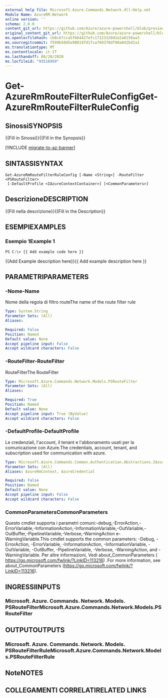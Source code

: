 ```yaml
---
external help file: Microsoft.Azure.Commands.Network.dll-Help.xml
Module Name: AzureRM.Network
online version: ''
schema: 2.0.0
content_git_url: https://github.com/Azure/azure-powershell/blob/preview/src/ResourceManager/Network/Commands.Network/help/Get-AzureRmRouteFilterRuleConfig.md
original_content_git_url: https://github.com/Azure/azure-powershell/blob/preview/src/ResourceManager/Network/Commands.Network/help/Get-AzureRmRouteFilterRuleConfig.md
ms.openlocfilehash: cb8c6fcca5fb64427efc17123320d1e2a8156aa3
ms.sourcegitcommit: f599b50d5e980197d1fca769378df90a842b42a1
ms.translationtype: MT
ms.contentlocale: it-IT
ms.lasthandoff: 08/20/2020
ms.locfileid: "93516959"
---
```

# <span data-ttu-id="05c91-101">Get-AzureRmRouteFilterRuleConfig</span><span class="sxs-lookup"><span data-stu-id="05c91-101">Get-AzureRmRouteFilterRuleConfig</span></span>

## <span data-ttu-id="05c91-102">Sinossi</span><span class="sxs-lookup"><span data-stu-id="05c91-102">SYNOPSIS</span></span>
<span data-ttu-id="05c91-103">{{Fill in Sinossi}}</span><span class="sxs-lookup"><span data-stu-id="05c91-103">{{Fill in the Synopsis}}</span></span>

[!INCLUDE [migrate-to-az-banner](../../includes/migrate-to-az-banner.md)]

## <span data-ttu-id="05c91-104">SINTASSI</span><span class="sxs-lookup"><span data-stu-id="05c91-104">SYNTAX</span></span>

```
Get-AzureRmRouteFilterRuleConfig [-Name <String>] -RouteFilter <PSRouteFilter>
 [-DefaultProfile <IAzureContextContainer>] [<CommonParameters>]
```

## <span data-ttu-id="05c91-105">Descrizione</span><span class="sxs-lookup"><span data-stu-id="05c91-105">DESCRIPTION</span></span>
<span data-ttu-id="05c91-106">{{Fill nella descrizione}}</span><span class="sxs-lookup"><span data-stu-id="05c91-106">{{Fill in the Description}}</span></span>

## <span data-ttu-id="05c91-107">ESEMPI</span><span class="sxs-lookup"><span data-stu-id="05c91-107">EXAMPLES</span></span>

### <span data-ttu-id="05c91-108">Esempio 1</span><span class="sxs-lookup"><span data-stu-id="05c91-108">Example 1</span></span>
```
PS C:\> {{ Add example code here }}
```

<span data-ttu-id="05c91-109">{{Add Example description here}}</span><span class="sxs-lookup"><span data-stu-id="05c91-109">{{ Add example description here }}</span></span>

## <span data-ttu-id="05c91-110">PARAMETRI</span><span class="sxs-lookup"><span data-stu-id="05c91-110">PARAMETERS</span></span>

### <span data-ttu-id="05c91-111">-Nome</span><span class="sxs-lookup"><span data-stu-id="05c91-111">-Name</span></span>
<span data-ttu-id="05c91-112">Nome della regola di filtro route</span><span class="sxs-lookup"><span data-stu-id="05c91-112">The name of the route filter rule</span></span>

```yaml
Type: System.String
Parameter Sets: (All)
Aliases: 

Required: False
Position: Named
Default value: None
Accept pipeline input: False
Accept wildcard characters: False
```

### <span data-ttu-id="05c91-113">-RouteFilter</span><span class="sxs-lookup"><span data-stu-id="05c91-113">-RouteFilter</span></span>
<span data-ttu-id="05c91-114">RouteFilter</span><span class="sxs-lookup"><span data-stu-id="05c91-114">The RouteFilter</span></span>

```yaml
Type: Microsoft.Azure.Commands.Network.Models.PSRouteFilter
Parameter Sets: (All)
Aliases: 

Required: True
Position: Named
Default value: None
Accept pipeline input: True (ByValue)
Accept wildcard characters: False
```

### <span data-ttu-id="05c91-115">-DefaultProfile</span><span class="sxs-lookup"><span data-stu-id="05c91-115">-DefaultProfile</span></span>
<span data-ttu-id="05c91-116">Le credenziali, l'account, il tenant e l'abbonamento usati per la comunicazione con Azure.</span><span class="sxs-lookup"><span data-stu-id="05c91-116">The credentials, account, tenant, and subscription used for communication with azure.</span></span>

```yaml
Type: Microsoft.Azure.Commands.Common.Authentication.Abstractions.IAzureContextContainer
Parameter Sets: (All)
Aliases: AzureRmContext, AzureCredential

Required: False
Position: Named
Default value: None
Accept pipeline input: False
Accept wildcard characters: False
```

### <span data-ttu-id="05c91-117">CommonParameters</span><span class="sxs-lookup"><span data-stu-id="05c91-117">CommonParameters</span></span>
<span data-ttu-id="05c91-118">Questo cmdlet supporta i parametri comuni:-debug,-ErrorAction,-ErrorVariable,-InformationAction,-InformationVariable,-OutVariable,-OutBuffer,-PipelineVariable,-Verbose,-WarningAction e-WarningVariable.</span><span class="sxs-lookup"><span data-stu-id="05c91-118">This cmdlet supports the common parameters: -Debug, -ErrorAction, -ErrorVariable, -InformationAction, -InformationVariable, -OutVariable, -OutBuffer, -PipelineVariable, -Verbose, -WarningAction, and -WarningVariable.</span></span> <span data-ttu-id="05c91-119">Per altre informazioni, Vedi about_CommonParameters ( https://go.microsoft.com/fwlink/?LinkID=113216) .</span><span class="sxs-lookup"><span data-stu-id="05c91-119">For more information, see about_CommonParameters (https://go.microsoft.com/fwlink/?LinkID=113216).</span></span>

## <span data-ttu-id="05c91-120">INGRESSI</span><span class="sxs-lookup"><span data-stu-id="05c91-120">INPUTS</span></span>

### <span data-ttu-id="05c91-121">Microsoft. Azure. Commands. Network. Models. PSRouteFilter</span><span class="sxs-lookup"><span data-stu-id="05c91-121">Microsoft.Azure.Commands.Network.Models.PSRouteFilter</span></span>

## <span data-ttu-id="05c91-122">OUTPUT</span><span class="sxs-lookup"><span data-stu-id="05c91-122">OUTPUTS</span></span>

### <span data-ttu-id="05c91-123">Microsoft. Azure. Commands. Network. Models. PSRouteFilterRule</span><span class="sxs-lookup"><span data-stu-id="05c91-123">Microsoft.Azure.Commands.Network.Models.PSRouteFilterRule</span></span>

## <span data-ttu-id="05c91-124">Note</span><span class="sxs-lookup"><span data-stu-id="05c91-124">NOTES</span></span>

## <span data-ttu-id="05c91-125">COLLEGAMENTI CORRELATI</span><span class="sxs-lookup"><span data-stu-id="05c91-125">RELATED LINKS</span></span>

